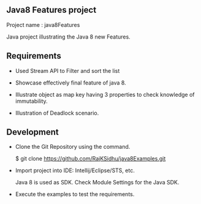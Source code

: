 ## Java8 Features project
 Project name : java8Features

Java project illustrating the Java 8 new Features.

## Requirements
* Used Stream API to Filter and sort the list 

* Showcase effectively final feature of java 8.

* Illustrate object as map key having 3 properties to check knowledge of immutability.

* Illustration of Deadlock scenario.

## Development

* Clone the Git Repository using the command.

  $ git clone https://github.com/RajKSidhu/java8Examples.git

* Import project into IDE: Intellij/Eclipse/STS, etc. 

  Java 8 is used as SDK.
Check Module Settings for the Java SDK.

* Execute the examples to test the requirements.
